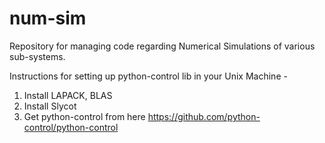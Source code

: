 # num-sim
Repository for managing code regarding Numerical Simulations of various sub-systems.

Instructions for setting up python-control lib in your Unix Machine - 

1. Install LAPACK, BLAS
2. Install Slycot
3. Get python-control from here https://github.com/python-control/python-control

